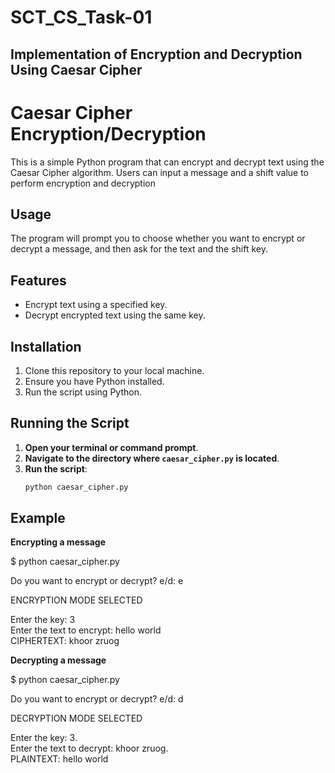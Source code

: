 # SCT_CS_Task-01
## Implementation of Encryption and Decryption Using Caesar Cipher  

# Caesar Cipher Encryption/Decryption

This is a simple Python program that can encrypt and decrypt text using the Caesar Cipher algorithm. Users can input a message and a shift value to perform encryption and decryption

## Usage

The program will prompt you to choose whether you want to encrypt or decrypt a message, and then ask for the text and the shift key.

## Features

- Encrypt text using a specified key.
- Decrypt encrypted text using the same key.

## Installation

1. Clone this repository to your local machine.
2. Ensure you have Python installed.
3. Run the script using Python.

## Running the Script

1. **Open your terminal or command prompt**.
2. **Navigate to the directory where `caesar_cipher.py` is located**.
3. **Run the script**:
   ```bash
   python caesar_cipher.py

## Example 

**Encrypting a message**

$ python caesar_cipher.py

Do you want to encrypt or decrypt?
e/d: e

ENCRYPTION MODE SELECTED

Enter the key: 3   
Enter the text to encrypt: hello world   
CIPHERTEXT: khoor zruog

**Decrypting a message**

$ python caesar_cipher.py

Do you want to encrypt or decrypt?
e/d: d

DECRYPTION MODE SELECTED

Enter the key: 3.   
Enter the text to decrypt: khoor zruog.  
PLAINTEXT: hello world

